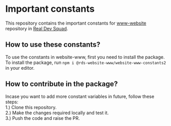 # Important constants

This repository contains the important constants for <a href="https://github.com/Real-Dev-Squad/website-www">www-website</a> repository in <a href="https://github.com/Real-Dev-Squad">Real Dev Squad</a>.

## How to use these constants?

To use the constants in website-www, first you need to install the package. To install the package, run `npm i @rds-website-www/website-www-constants2` in your editor.

## How to contribute in the package?

Incase you want to add more constant variables in future, follow these steps: <br/>
1.) Clone this repository. </br>
2.) Make the changes required locally and test it. <br/>
3.) Push the code and raise the PR.
